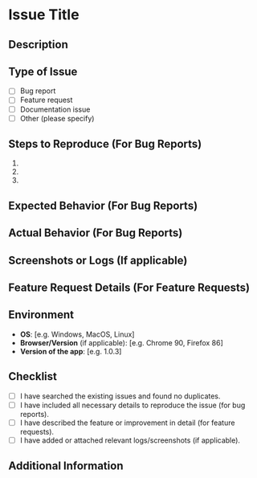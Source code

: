 # Issue Title

## Description
<!--- Provide a clear and concise description of the issue or feature request. Include any relevant information or context to explain the problem. -->

## Type of Issue
<!--- Mark with an `x` the type of issue. -->

- [ ] Bug report
- [ ] Feature request
- [ ] Documentation issue
- [ ] Other (please specify)

## Steps to Reproduce (For Bug Reports)
<!--- Provide a step-by-step description of how to reproduce the issue. -->
1. 
2. 
3. 

## Expected Behavior (For Bug Reports)
<!--- Describe what should have happened. -->

## Actual Behavior (For Bug Reports)
<!--- Describe what actually happened. Include screenshots or error messages, if applicable. -->

## Screenshots or Logs (If applicable)
<!--- Add any screenshots, logs, or stack traces related to the issue. -->

## Feature Request Details (For Feature Requests)
<!--- Describe the feature you're requesting in detail. Provide reasoning or use cases for why it would be useful. -->

## Environment
<!--- Provide details about your development environment. This is important for bug reports. -->

- **OS**: [e.g. Windows, MacOS, Linux]
- **Browser/Version** (if applicable): [e.g. Chrome 90, Firefox 86]
- **Version of the app**: [e.g. 1.0.3]

## Checklist
<!--- Mark with an `x` all the points that apply to this issue. -->

- [ ] I have searched the existing issues and found no duplicates.
- [ ] I have included all necessary details to reproduce the issue (for bug reports).
- [ ] I have described the feature or improvement in detail (for feature requests).
- [ ] I have added or attached relevant logs/screenshots (if applicable).

## Additional Information
<!--- Add any additional information that would help with the issue. -->


